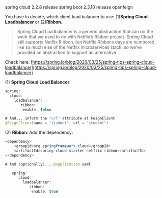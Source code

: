 
spring cloud 2.2.8 release
spring boot 2.3.10 release
openfeign 


[](https://stackoverflow.com/posts/64222260/timeline)

You have to decide, which client load balancer to use: (1)**Spring Cloud Loadbalancer** or (2)**Ribbon**.

> Spring Cloud Loadbalancer is a generic abstraction that can do the work that we used to do with Netflix’s Ribbon project. Spring Cloud still supports Netflix Ribbon, but Netflix Ribbons days are numbered, like so much else of the Netflix microservices stack, so we’ve provided an abstraction to support an alternative

Check here: [https://spring.io/blog/2020/03/25/spring-tips-spring-cloud-loadbalancer](https://spring.io/blog/2020/03/25/spring-tips-spring-cloud-loadbalancer)

(1) **Spring Cloud Load Balancer**:

```java
spring:
  cloud:
    loadbalancer:
       ribbon:
        enable: false

# And... inform the "url" attribute at FeignClient
@FeignClient(name = "student", url = "student") 
```

(2) **Ribbon**: Add the dependency:

```java
<dependency>
    <groupId>org.springframework.cloud</groupId>
    <artifactId>spring-cloud-starter-netflix-ribbon</artifactId>
</dependency>

# And (optionally)... @application.yaml

   spring:
      cloud:
        loadbalancer:
           ribbon:
            enable: true
```